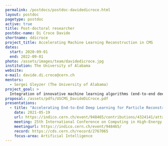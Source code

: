 ```yaml
---
permalink: /postdocs/postdoc-davidedicroce.html
layout: postdoc
pagetype: postdoc
active: true
title: Post-doctoral researcher
postdoc-name: Di Croce Davide
shortname: ddicroce
project_title: Accelerating Machine Learning Reconstruction in CMS
dates:
  start: 2020-09-01
  end: 2022-09-01
photo: /assets/images/team/davidedicroce.jpg
institution: The University of Alabama
website:
e-mail: davide.di.croce@cern.ch
mentors:
  - Sergei Gleyzer (The University of Alabama)
project_goal: >
  Integration of innovative machine learning algorithms (end-to-end deep learning) into the CMS reconstruction code, leveraging heterogenous computing and hardware acceleration devices. Development of end-to-end (E2E) benchmarks, first integration of the end-to-end framework into CMS production code, and scaling studies of deep learning training and inference on heterogeneous computing devices. The new proposal extends this effort to novel E2E architectures, including graph neural networks, additional E2E reconstruction targets such as tau reconstruction and further E2E integration into CMS code.
proposal: /assets/pdfs/USCMS_DavideDiCroce.pdf
presentations:
  - title: "Accelerating End-to-End Deep Learning for Particle Reconstruction using CMS open data"
    date: 2021-05-19
    url: https://indico.cern.ch/event/948465/contributions/4324141/attachments/2246679/3830746/AcceleratingDeepLearningReconstruction.pdf
    meeting: 25th International Conference on Computing in High-Energy and Nuclear Physics
    meetingurl: https://indico.cern.ch/event/948465/
    record: https://cds.cern.ch/record/2767065
    focus-area: Artificial Intelligence
---
```


